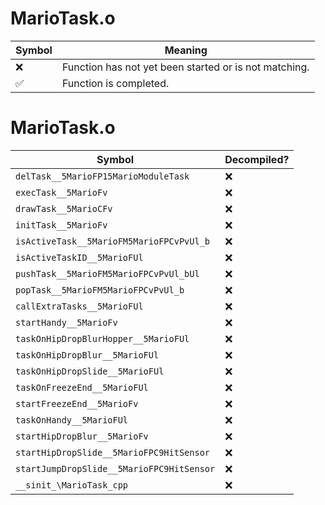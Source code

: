 # MarioTask.o
| Symbol | Meaning 
| ------------- | ------------- 
| :x: | Function has not yet been started or is not matching. 
| :white_check_mark: | Function is completed. 


# MarioTask.o
| Symbol | Decompiled? |
| ------------- | ------------- |
| `delTask__5MarioFP15MarioModuleTask` | :x: |
| `execTask__5MarioFv` | :x: |
| `drawTask__5MarioCFv` | :x: |
| `initTask__5MarioFv` | :x: |
| `isActiveTask__5MarioFM5MarioFPCvPvUl_b` | :x: |
| `isActiveTaskID__5MarioFUl` | :x: |
| `pushTask__5MarioFM5MarioFPCvPvUl_bUl` | :x: |
| `popTask__5MarioFM5MarioFPCvPvUl_b` | :x: |
| `callExtraTasks__5MarioFUl` | :x: |
| `startHandy__5MarioFv` | :x: |
| `taskOnHipDropBlurHopper__5MarioFUl` | :x: |
| `taskOnHipDropBlur__5MarioFUl` | :x: |
| `taskOnHipDropSlide__5MarioFUl` | :x: |
| `taskOnFreezeEnd__5MarioFUl` | :x: |
| `startFreezeEnd__5MarioFv` | :x: |
| `taskOnHandy__5MarioFUl` | :x: |
| `startHipDropBlur__5MarioFv` | :x: |
| `startHipDropSlide__5MarioFPC9HitSensor` | :x: |
| `startJumpDropSlide__5MarioFPC9HitSensor` | :x: |
| `__sinit_\MarioTask_cpp` | :x: |
